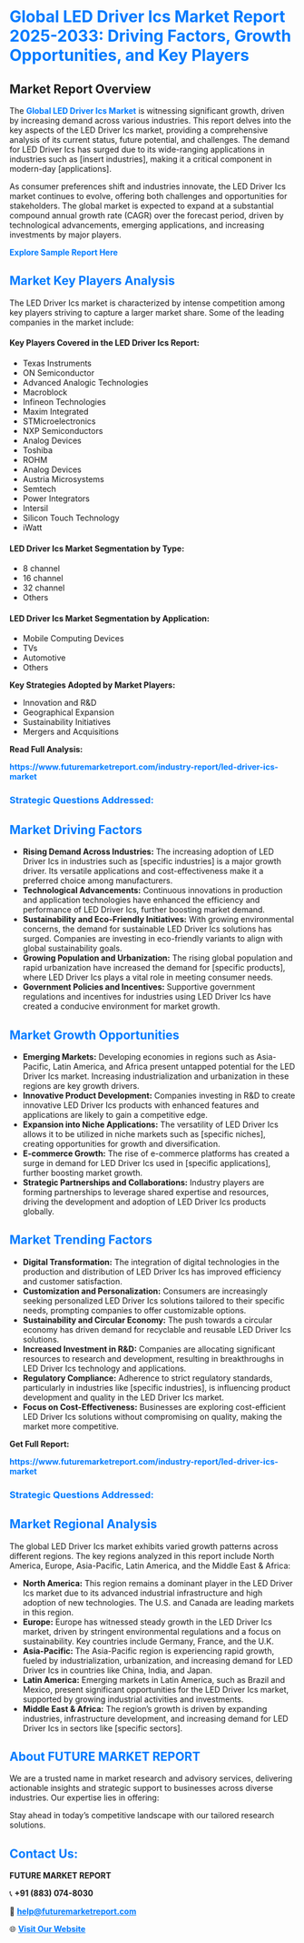 <h1 style="color: #007BFF;">Global LED Driver Ics Market Report 2025-2033: Driving Factors, Growth Opportunities, and Key Players</h1>

<section id="overview">
<h2>Market Report Overview</h2>
<p>The <a href="https://www.futuremarketreport.com/industry-report/led-driver-ics-market" style="color: #007BFF; text-decoration: none;"><strong>Global LED Driver Ics Market</strong></a> is witnessing significant growth, driven by increasing demand across various industries. This report delves into the key aspects of the LED Driver Ics market, providing a comprehensive analysis of its current status, future potential, and challenges. The demand for LED Driver Ics has surged due to its wide-ranging applications in industries such as [insert industries], making it a critical component in modern-day [applications].</p>
<p>As consumer preferences shift and industries innovate, the LED Driver Ics market continues to evolve, offering both challenges and opportunities for stakeholders. The global market is expected to expand at a substantial compound annual growth rate (CAGR) over the forecast period, driven by technological advancements, emerging applications, and increasing investments by major players.</p>
</section>

<section id="overview">
<p><a href="https://www.futuremarketreport.com/request-sample/reportId=81543" style="color: #007BFF; text-decoration: none;"><strong>Explore Sample Report Here</strong></a></p>
</section>

<section id="key-players">
<h2 style="color: #007BFF;">Market Key Players Analysis</h2>
<p>The LED Driver Ics market is characterized by intense competition among key players striving to capture a larger market share. Some of the leading companies in the market include:</p>
<h4>Key Players Covered in the LED Driver Ics Report:</h4>
<ul><li>Texas Instruments</li><li>ON Semiconductor</li><li>Advanced Analogic Technologies</li><li>Macroblock</li><li>Infineon Technologies</li><li>Maxim Integrated</li><li>STMicroelectronics</li><li>NXP Semiconductors</li><li>Analog Devices</li><li>Toshiba</li><li>ROHM</li><li>Analog Devices</li><li>Austria Microsystems</li><li>Semtech</li><li>Power Integrators</li><li>Intersil</li><li>Silicon Touch Technology</li><li>iWatt</li></ul>
<h4>LED Driver Ics Market Segmentation by Type:</h4>
<ul><li>8 channel</li><li>16 channel</li><li>32 channel</li><li>Others</li></ul>

<h4>LED Driver Ics Market Segmentation by Application:</h4>
<ul><li>Mobile Computing Devices</li><li>TVs</li><li>Automotive</li><li>Others</li></ul>
<p><strong>Key Strategies Adopted by Market Players:</strong></p>
<ul>
<li>Innovation and R&D</li>
<li>Geographical Expansion</li>
<li>Sustainability Initiatives</li>
<li>Mergers and Acquisitions</li>
</ul>
</section>

<section>
<p><strong>Read Full Analysis: </strong></p><a href="https://www.futuremarketreport.com/industry-report/led-driver-ics-market" style="color: #007BFF; text-decoration: none;"><strong>https://www.futuremarketreport.com/industry-report/led-driver-ics-market</strong></a>
<h3 style="color: #007BFF;">Strategic Questions Addressed:</h3>
</section>

<section id="driving-factors">
<h2 style="color: #007BFF;">Market Driving Factors</h2>
<ul>
<li><strong>Rising Demand Across Industries:</strong> The increasing adoption of LED Driver Ics in industries such as [specific industries] is a major growth driver. Its versatile applications and cost-effectiveness make it a preferred choice among manufacturers.</li>
<li><strong>Technological Advancements:</strong> Continuous innovations in production and application technologies have enhanced the efficiency and performance of LED Driver Ics, further boosting market demand.</li>
<li><strong>Sustainability and Eco-Friendly Initiatives:</strong> With growing environmental concerns, the demand for sustainable LED Driver Ics solutions has surged. Companies are investing in eco-friendly variants to align with global sustainability goals.</li>
<li><strong>Growing Population and Urbanization:</strong> The rising global population and rapid urbanization have increased the demand for [specific products], where LED Driver Ics plays a vital role in meeting consumer needs.</li>
<li><strong>Government Policies and Incentives:</strong> Supportive government regulations and incentives for industries using LED Driver Ics have created a conducive environment for market growth.</li>
</ul>
</section>

<section id="growth-opportunities">
<h2 style="color: #007BFF;">Market Growth Opportunities</h2>
<ul>
<li><strong>Emerging Markets:</strong> Developing economies in regions such as Asia-Pacific, Latin America, and Africa present untapped potential for the LED Driver Ics market. Increasing industrialization and urbanization in these regions are key growth drivers.</li>
<li><strong>Innovative Product Development:</strong> Companies investing in R&D to create innovative LED Driver Ics products with enhanced features and applications are likely to gain a competitive edge.</li>
<li><strong>Expansion into Niche Applications:</strong> The versatility of LED Driver Ics allows it to be utilized in niche markets such as [specific niches], creating opportunities for growth and diversification.</li>
<li><strong>E-commerce Growth:</strong> The rise of e-commerce platforms has created a surge in demand for LED Driver Ics used in [specific applications], further boosting market growth.</li>
<li><strong>Strategic Partnerships and Collaborations:</strong> Industry players are forming partnerships to leverage shared expertise and resources, driving the development and adoption of LED Driver Ics products globally.</li>
</ul>
</section>

<section id="trending-factors">
<h2 style="color: #007BFF;">Market Trending Factors</h2>
<ul>
<li><strong>Digital Transformation:</strong> The integration of digital technologies in the production and distribution of LED Driver Ics has improved efficiency and customer satisfaction.</li>
<li><strong>Customization and Personalization:</strong> Consumers are increasingly seeking personalized LED Driver Ics solutions tailored to their specific needs, prompting companies to offer customizable options.</li>
<li><strong>Sustainability and Circular Economy:</strong> The push towards a circular economy has driven demand for recyclable and reusable LED Driver Ics solutions.</li>
<li><strong>Increased Investment in R&D:</strong> Companies are allocating significant resources to research and development, resulting in breakthroughs in LED Driver Ics technology and applications.</li>
<li><strong>Regulatory Compliance:</strong> Adherence to strict regulatory standards, particularly in industries like [specific industries], is influencing product development and quality in the LED Driver Ics market.</li>
<li><strong>Focus on Cost-Effectiveness:</strong> Businesses are exploring cost-efficient LED Driver Ics solutions without compromising on quality, making the market more competitive.</li>
</ul>
</section>

<section>
<p><strong>Get Full Report: </strong></p><a href="https://www.futuremarketreport.com/industry-report/led-driver-ics-market" style="color: #007BFF; text-decoration: none;"><strong>https://www.futuremarketreport.com/industry-report/led-driver-ics-market</strong></a>
<h3 style="color: #007BFF;">Strategic Questions Addressed:</h3>
</section>


<section id="regional-analysis">
<h2 style="color: #007BFF;">Market Regional Analysis</h2>
<p>The global LED Driver Ics market exhibits varied growth patterns across different regions. The key regions analyzed in this report include North America, Europe, Asia-Pacific, Latin America, and the Middle East & Africa:</p>
<ul>
<li><strong>North America:</strong> This region remains a dominant player in the LED Driver Ics market due to its advanced industrial infrastructure and high adoption of new technologies. The U.S. and Canada are leading markets in this region.</li>
<li><strong>Europe:</strong> Europe has witnessed steady growth in the LED Driver Ics market, driven by stringent environmental regulations and a focus on sustainability. Key countries include Germany, France, and the U.K.</li>
<li><strong>Asia-Pacific:</strong> The Asia-Pacific region is experiencing rapid growth, fueled by industrialization, urbanization, and increasing demand for LED Driver Ics in countries like China, India, and Japan.</li>
<li><strong>Latin America:</strong> Emerging markets in Latin America, such as Brazil and Mexico, present significant opportunities for the LED Driver Ics market, supported by growing industrial activities and investments.</li>
<li><strong>Middle East & Africa:</strong> The region’s growth is driven by expanding industries, infrastructure development, and increasing demand for LED Driver Ics in sectors like [specific sectors].</li>
</ul>
</section>

<footer>
<h2 style="color: #007BFF;">About FUTURE MARKET REPORT</h2>
<p>We are a trusted name in market research and advisory services, delivering actionable insights and strategic support to businesses across diverse industries. Our expertise lies in offering:</p>

<p>Stay ahead in today’s competitive landscape with our tailored research solutions.</p>

<h2 style="color: #007BFF;">Contact Us:</h2>
<p><strong>FUTURE MARKET REPORT</strong></p>
<p>📞 <strong>+91 (883) 074-8030</strong></p>
<p>📧 <strong><a href="mailto:help@futuremarketreport.com" style="color: #007BFF;">help@futuremarketreport.com</a></strong></p>
<p>🌐 <strong><a href="https://www.futuremarketreport.com/" style="color: #007BFF;">Visit Our Website</a></strong></p>
</footer>
